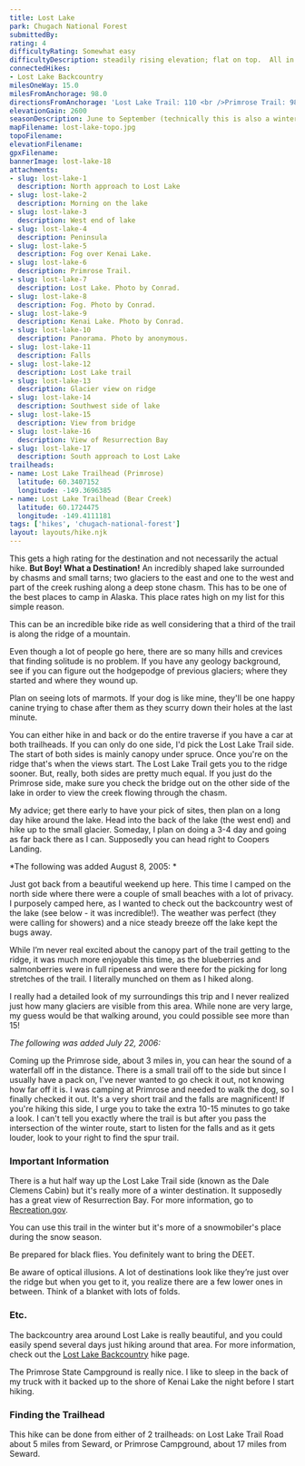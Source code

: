 ```yaml
---
title: Lost Lake
park: Chugach National Forest
submittedBy: 
rating: 4
difficultyRating: Somewhat easy
difficultyDescription: steadily rising elevation; flat on top.  All in all, pretty easy.
connectedHikes:
- Lost Lake Backcountry
milesOneWay: 15.0
milesFromAnchorage: 98.0
directionsFromAnchorage: 'Lost Lake Trail: 110 <br />Primrose Trail: 98'
elevationGain: 2600
seasonDescription: June to September (technically this is also a winter trail but the place really belongs to snowmobilers during that season)
mapFilename: lost-lake-topo.jpg
topoFilename: 
elevationFilename: 
gpxFilename: 
bannerImage: lost-lake-18
attachments:
- slug: lost-lake-1
  description: North approach to Lost Lake
- slug: lost-lake-2
  description: Morning on the lake
- slug: lost-lake-3
  description: West end of lake
- slug: lost-lake-4
  description: Peninsula
- slug: lost-lake-5
  description: Fog over Kenai Lake.
- slug: lost-lake-6
  description: Primrose Trail.
- slug: lost-lake-7
  description: Lost Lake. Photo by Conrad.
- slug: lost-lake-8
  description: Fog. Photo by Conrad.
- slug: lost-lake-9
  description: Kenai Lake. Photo by Conrad.
- slug: lost-lake-10
  description: Panorama. Photo by anonymous.
- slug: lost-lake-11
  description: Falls
- slug: lost-lake-12
  description: Lost Lake trail
- slug: lost-lake-13
  description: Glacier view on ridge
- slug: lost-lake-14
  description: Southwest side of lake
- slug: lost-lake-15
  description: View from bridge
- slug: lost-lake-16
  description: View of Resurrection Bay
- slug: lost-lake-17
  description: South approach to Lost Lake
trailheads:
- name: Lost Lake Trailhead (Primrose)
  latitude: 60.3407152
  longitude: -149.3696385
- name: Lost Lake Trailhead (Bear Creek)
  latitude: 60.1724475
  longitude: -149.4111181
tags: ['hikes', 'chugach-national-forest']
layout: layouts/hike.njk
---
```

This gets a high rating for the destination and not necessarily the actual hike. **But Boy! What a Destination!** An incredibly shaped lake surrounded by chasms and small tarns; two glaciers to the east and one to the west and part of the creek rushing along a deep stone chasm. This has to be one of the best places to camp in Alaska. This place rates high on my list for this simple reason.

This can be an incredible bike ride as well considering that a third of the trail is along the ridge of a mountain.

Even though a lot of people go here, there are so many hills and crevices that finding solitude is no problem. If you have any geology background, see if you can figure out the hodgepodge of previous glaciers; where they started and where they wound up.

Plan on seeing lots of marmots. If your dog is like mine, they'll be one happy canine trying to chase after them as they scurry down their holes at the last minute.

You can either hike in and back or do the entire traverse if you have a car at both trailheads. If you can only do one side, I'd pick the Lost Lake Trail side. The start of both sides is mainly canopy under spruce. Once you're on the ridge that's when the views start. The Lost Lake Trail gets you to the ridge sooner. But, really, both sides are pretty much equal. If you just do the Primrose side, make sure you check the bridge out on the other side of the lake in order to view the creek flowing through the chasm.

My advice; get there early to have your pick of sites, then plan on a long day hike around the lake. Head into the back of the lake (the west end) and hike up to the small glacier. Someday, I plan on doing a 3-4 day and going as far back there as I can. Supposedly you can head right to Coopers Landing.

*The following was added August 8, 2005: *

Just got back from a beautiful weekend up here. This time I camped on the north side where there were a couple of small beaches with a lot of privacy. I purposely camped here, as I wanted to check out the backcountry west of the lake (see below - it was incredible!). The weather was perfect (they were calling for showers) and a nice steady breeze off the lake kept the bugs away.

While I’m never real excited about the canopy part of the trail getting to the ridge, it was much more enjoyable this time, as the blueberries and salmonberries were in full ripeness and were there for the picking for long stretches of the trail. I literally munched on them as I hiked along.

I really had a detailed look of my surroundings this trip and I never realized just how many glaciers are visible from this area. While none are very large, my guess would be that walking around, you could possible see more than 15!

*The following was added July 22, 2006:*

Coming up the Primrose side, about 3 miles in, you can hear the sound of a waterfall off in the distance. There is a small trail off to the side but since I usually have a pack on, I've never wanted to go check it out, not knowing how far off it is. I was camping at Primrose and needed to walk the dog, so I finally checked it out. It's a very short trail and the falls are magnificent! If you're hiking this side, I urge you to take the extra 10-15 minutes to go take a look. I can't tell you exactly where the trail is but after you pass the intersection of the winter route, start to listen for the falls and as it gets louder, look to your right to find the spur trail.

### Important Information

There is a hut half way up the Lost Lake Trail side (known as the Dale Clemens Cabin) but it's really more of a winter destination. It supposedly has a great view of Resurrection Bay. For more information, go to [Recreation.gov](http://www.recreation.gov/).

You can use this trail in the winter but it's more of a snowmobiler's place during the snow season.

Be prepared for black flies. You definitely want to bring the DEET.

Be aware of optical illusions. A lot of destinations look like they’re just over the ridge but when you get to it, you realize there are a few lower ones in between. Think of a blanket with lots of folds.

### Etc.

The backcountry area around Lost Lake is really beautiful, and you could easily spend several days just hiking around that area. For more information, check out the [Lost Lake Backcountry](http://alaskahikesearch.com/hikes/lost-lake-backcountry/ "Lost Lake Backcountry") hike page.

The Primrose State Campground is really nice. I like to sleep in the back of my truck with it backed up to the shore of Kenai Lake the night before I start hiking.

### Finding the Trailhead

This hike can be done from either of 2 trailheads: on Lost Lake Trail Road about 5 miles from Seward, or Primrose Campground, about 17 miles from Seward.